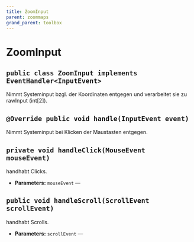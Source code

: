 ```yaml
---
title: ZoomInput
parent: zoommaps
grand_parent: toolbox
---
```


# ZoomInput


## `public class ZoomInput implements EventHandler<InputEvent>`

Nimmt Systeminput bzgl. der Koordinaten entgegen und verarbeitet sie zu rawInput (int[2]).

## `@Override public void handle(InputEvent event)`

Nimmt Systeminput bei Klicken der Maustasten entgegen.

## `private void handleClick(MouseEvent mouseEvent)`

handhabt Clicks.

 * **Parameters:** `mouseEvent` —

## `public void handleScroll(ScrollEvent scrollEvent)`

handhabt Scrolls.

 * **Parameters:** `scrollEvent` —
